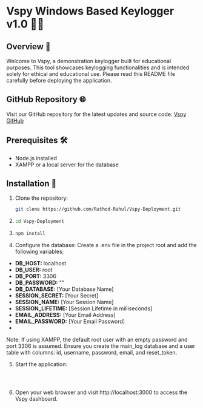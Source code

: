 # Vspy Windows Based Keylogger v1.0 🕵️‍♂️

## Overview 🎯

Welcome to Vspy, a demonstration keylogger built for educational purposes. This tool showcases keylogging functionalities and is intended solely for ethical and educational use. Please read this README file carefully before deploying the application.

## GitHub Repository 🌐

Visit our GitHub repository for the latest updates and source code: [Vspy GitHub](https://github.com/Rathod-Rahul/Vspy-Deployment.git)

## Prerequisites 🛠️

- Node.js installed
- XAMPP or a local server for the database

## Installation 🚀

1. Clone the repository:
   ```bash
   git clone https://github.com/Rathod-Rahul/Vspy-Deployment.git
2. ```bash
   cd Vspy-Deployment
3. ```bash
   npm install
4. Configure the database:
 Create a .env file in the project root and add the following variables:
- **DB_HOST:** localhost
- **DB_USER:** root
- **DB_PORT:** 3306
- **DB_PASSWORD:** ""
- **DB_DATABASE:** [Your Database Name]
- **SESSION_SECRET:** [Your Secret]
- **SESSION_NAME:** [Your Session Name]
- **SESSION_LIFETIME:** [Session Lifetime in milliseconds]
- **EMAIL_ADDRESS:** [Your Email Address]
- **EMAIL_PASSWORD:** [Your Email Password]
- 
Note: If using XAMPP, the default root user with an empty password and port 3306 is assumed. Ensure you create the main_log database and a user table with columns: id, username, password, email, and reset_token.


5. Start the application:
   ```bash npm start

 
7. Open your web browser and visit http://localhost:3000 to access the Vspy dashboard.


